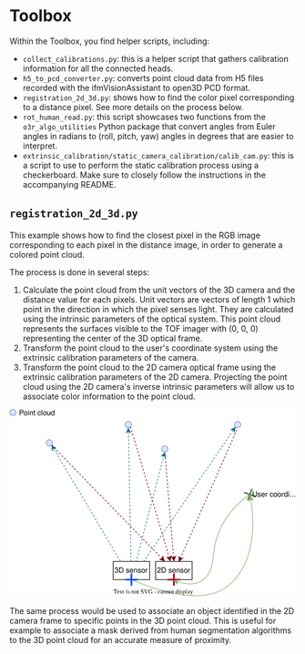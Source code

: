 # Toolbox

Within the Toolbox, you find helper scripts, including:
- `collect_calibrations.py`: this is a helper script that gathers calibration information for all the connected heads.
- `h5_to_pcd_converter.py`: converts point cloud data from H5 files recorded with the ifmVisionAssistant to open3D PCD format. 
- `registration_2d_3d.py`: shows how to find the color pixel corresponding to a distance pixel. See more details on the process below.
- `rot_human_read.py`: this script showcases two functions from the `o3r_algo_utilities` Python package that convert angles from Euler angles in radians to (roll, pitch, yaw) angles in degrees that are easier to interpret. 
- `extrinsic_calibration/static_camera_calibration/calib_cam.py`: this is a script to use to perform the static calibration process using a checkerboard. Make sure to closely follow the instructions in the accompanying README.

## `registration_2d_3d.py`

This example shows how to find the closest pixel in the RGB image corresponding to each pixel in the distance image, in order to generate a colored point cloud.

The process is done in several steps:

1. Calculate the point cloud from the unit vectors of the 3D camera and the distance value for each pixels. Unit vectors are vectors of length 1 which point in the direction in which the pixel senses light. They are calculated using the intrinsic parameters of the optical system. This point cloud represents the surfaces visible to the TOF imager with (0, 0, 0) representing the center of the 3D optical frame.
2. Transform the point cloud to the user's coordinate system using the extrinsic calibration parameters of the camera.
3. Transform the point cloud to the 2D camera optical frame using the extrinsic calibration parameters of the 2D camera. Projecting the point cloud using the 2D camera's inverse intrinsic parameters will allow us to associate color information to the point cloud.


![2D/3D registration concept: point cloud ](_img/registration1.drawio.svg)


The same process would be used to associate an object identified in the 2D camera frame to specific points in the 3D point cloud. This is useful for example to associate a mask derived from human segmentation algorithms to the 3D point cloud for an accurate measure of proximity.
